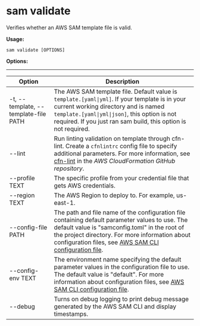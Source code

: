 # sam validate<a name="sam-cli-command-reference-sam-validate"></a>

Verifies whether an AWS SAM template file is valid\.

**Usage:**

```
sam validate [OPTIONS]
```

**Options:**


****  

| Option | Description | 
| --- | --- | 
| \-t, \-\-template, \-\-template\-file PATH |   The AWS SAM template file\. Default value is `template.[yaml\|yml]`\.   If your template is in your current working directory and is named `template.[yaml\|yml\|json]`, this option is not required\.   If you just ran sam build, this option is not required\.   | 
| \-\-lint |   Run linting validation on template through cfn\-lint\. Create a `cfnlintrc` config file to specify additional parameters\. For more information, see [cfn\-lint](https://github.com/aws-cloudformation/cfn-lint) in the *AWS CloudFormation GitHub repository*\.   | 
| \-\-profile TEXT | The specific profile from your credential file that gets AWS credentials\. | 
|  \-\-region TEXT | The AWS Region to deploy to\. For example, us\-east\-1\. | 
| \-\-config\-file PATH | The path and file name of the configuration file containing default parameter values to use\. The default value is "samconfig\.toml" in the root of the project directory\. For more information about configuration files, see [AWS SAM CLI configuration file](serverless-sam-cli-config.md)\. | 
| \-\-config\-env TEXT | The environment name specifying the default parameter values in the configuration file to use\. The default value is "default"\. For more information about configuration files, see [AWS SAM CLI configuration file](serverless-sam-cli-config.md)\. | 
| \-\-debug | Turns on debug logging to print debug message generated by the AWS SAM CLI and display timestamps\. | 